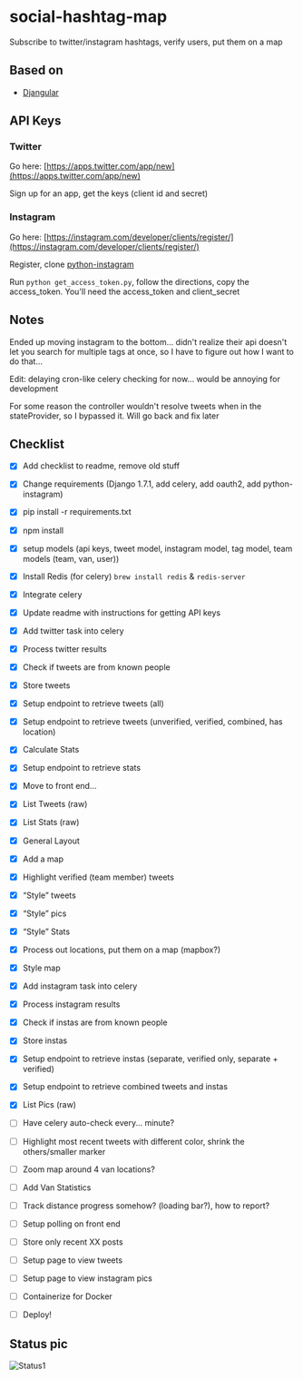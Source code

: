 # social-hashtag-map
Subscribe to twitter/instagram hashtags, verify users, put them on a map

## Based on

 - [Djangular](https://github.com/TrackMaven/Djangular.git)
 
## API Keys

### Twitter

Go here: [https://apps.twitter.com/app/new](https://apps.twitter.com/app/new)

Sign up for an app, get the keys (client id and secret)

### Instagram

Go here: [https://instagram.com/developer/clients/register/](https://instagram.com/developer/clients/register/)

Register, clone [python-instagram](https://github.com/Instagram/python-instagram)

Run `python get_access_token.py`, follow the directions, copy the access_token.  You'll need the access_token and client_secret

## Notes

Ended up moving instagram to the bottom... didn't realize their api doesn't let you search for multiple tags at once, so I have to figure out how I want to do that...

Edit: delaying cron-like celery checking for now... would be annoying for development

For some reason the controller wouldn't resolve tweets when in the stateProvider, so I bypassed it.  Will go back and fix later

## Checklist
 
 - [x] Add checklist to readme, remove old stuff
 - [x] Change requirements (Django 1.7.1, add celery, add oauth2, add python-instagram)
 - [x] pip install -r requirements.txt
 - [x] npm install
 - [x] setup models (api keys, tweet model, instagram model, tag model, team models (team, van, user))
 - [x] Install Redis (for celery) `brew install redis` & `redis-server`
 - [x] Integrate celery
 - [x] Update readme with instructions for getting API keys
 - [x] Add twitter task into celery
 - [X] Process twitter results
 - [x] Check if tweets are from known people
 - [x] Store tweets
 - [x] Setup endpoint to retrieve tweets (all)
 - [x] Setup endpoint to retrieve tweets (unverified, verified, combined, has location)
 - [x] Calculate Stats
 - [x] Setup endpoint to retrieve stats
 - [x] Move to front end...
 - [x] List Tweets (raw)
 - [x] List Stats (raw)
 - [x] General Layout
 - [x] Add a map
 - [x] Highlight verified (team member) tweets
 - [x] “Style” tweets
 - [x] “Style” pics
 - [x] “Style” Stats
 - [x] Process out locations, put them on a map (mapbox?)
 - [x] Style map
 - [x] Add instagram task into celery
 - [x] Process instagram results
 - [x] Check if instas are from known people
 - [x] Store instas
 - [x] Setup endpoint to retrieve instas (separate, verified only, separate + verified)
 - [x] Setup endpoint to retrieve combined tweets and instas
 - [x] List Pics (raw)
 - [ ] Have celery auto-check every... minute?
 - [ ] Highlight most recent tweets with different color, shrink the others/smaller marker
 - [ ] Zoom map around 4 van locations?
 - [ ] Add Van Statistics
 - [ ] Track distance progress somehow? (loading bar?), how to report?
 - [ ] Setup polling on front end
 - [ ] Store only recent XX posts
 - [ ] Setup page to view tweets
 - [ ] Setup page to view instagram pics
 - [ ] Containerize for Docker
 - [ ] Deploy!

 
 ## Status pic
 
 ![Status1](https://raw.githubusercontent.com/oehokie/social-hashtag-map/master/pics/status2.png)
